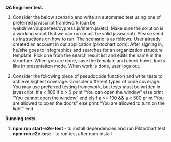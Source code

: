 **QA Engineer test.**

1. Consider the below scenario and write an automated test using one of preferred javascript framework (can be webdriver/puppeteer/cypress.js/intern.js/etc). Make sure the solution is a working script that we can run (must be valid javascript). Please send us instructions on how to run. The scenario is as follows:
User already created an account in our application (piktochart.com). After signing in, he/she goes to infographics and searches for an organization structure template. Pick one from the search result list and edits the name in the structure. When you are done, save the template and check how it looks like in presentation mode. When work is done, user logs out.

2. Consider the following piece of pseudocode function and write tests to achieve highest coverage. Consider different types of code coverage. You may use preferred testing framework, but tests must be written in javascript.
if a < 100
  if b > 0
    print “You can open the window”
  else
    print “You cannot open the window”
  end
elsif a >= 100 && a < 500
  print “You are allowed to open the doors”
else
  print “You are allowed to turn on the light”
end


**Running tests.**
1. **npm run start-e2e-test** - to install dependencies and run Piktochart test <br />
   **npm run e2e-test** - to run test after npm install